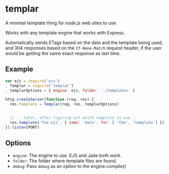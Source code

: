 # templar

A minimal template thing for node.js web sites to use.

Works with any template engine that works with Express.

Automatically sends ETags based on the data and the template being used,
and 304 responses based on the `If-None-Match` request header, if the
user would be getting the same exact response as last time.

## Example

```javascript
var ejs = require('ejs')
, Templar = require('templar')
, templarOptions = { engine: ejs, folder: './templates' }

http.createServer(function (req, res) {
  res.template = Templar(req, res, templarOptions)


  // .. later, after figuring out which template to use ..
  res.template('foo.ejs', { some: 'data', for: [ 'the', 'template'] })
}).listen(PORT)
```

## Options

* `engine`: The engine to use.  EJS and Jade both work.
* `folder`: The folder where template files are found.
* `debug`: Pass `debug` as an option to the engine.compile()
